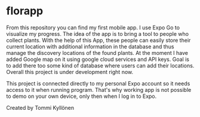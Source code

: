# florapp

From this repository you can find my first mobile app. I use Expo Go to visualize my progress. 
The idea of ​​the app is to bring a tool to people who collect plants. With the help of this App, these people can easily store their current location with additional information in the database and thus manage the discovery locations of the found plants.
At the moment I have added Google map on it using google cloud services and API keys. Goal is to add there too some kind of database where users can add their locations. Overall this project is under development right now.

This project is connected directly to my personal Expo account so it needs access to it when running program. That's why working app is not possible to demo on your own device, only then when I log in to Expo.

Created by Tommi Kyllönen
